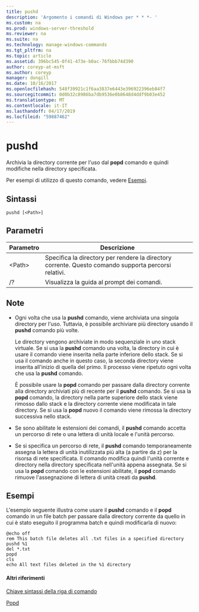 ```yaml
---
title: pushd
description: 'Argomento i comandi di Windows per * * *- '
ms.custom: na
ms.prod: windows-server-threshold
ms.reviewer: na
ms.suite: na
ms.technology: manage-windows-commands
ms.tgt_pltfrm: na
ms.topic: article
ms.assetid: 396bc545-0f41-473e-b0ac-76fbbb74d390
author: coreyp-at-msft
ms.author: coreyp
manager: dongill
ms.date: 10/16/2017
ms.openlocfilehash: 548f39921c1f6aa3837e6443e396922396eb84f7
ms.sourcegitcommit: 0d0b32c8986ba7db9536e0b8648d4ddf9b03e452
ms.translationtype: MT
ms.contentlocale: it-IT
ms.lasthandoff: 04/17/2019
ms.locfileid: "59887462"
---
```

# <a name="pushd"></a>pushd



Archivia la directory corrente per l'uso dal **popd** comando e quindi modifiche nella directory specificata.

Per esempi di utilizzo di questo comando, vedere [Esempi](#BKMK_examples).

## <a name="syntax"></a>Sintassi

```
pushd [<Path>]
```

## <a name="parameters"></a>Parametri

|Parametro|Descrizione|
|---------|-----------|
|\<Path>|Specifica la directory per rendere la directory corrente. Questo comando supporta percorsi relativi.|
|/?|Visualizza la guida al prompt dei comandi.|

## <a name="remarks"></a>Note

-   Ogni volta che usa la **pushd** comando, viene archiviata una singola directory per l'uso. Tuttavia, è possibile archiviare più directory usando il **pushd** comando più volte.

    Le directory vengono archiviate in modo sequenziale in uno stack virtuale. Se si usa la **pushd** comando una volta, la directory in cui è usare il comando viene inserita nella parte inferiore dello stack. Se si usa il comando anche in questo caso, la seconda directory viene inserita all'inizio di quella del primo. Il processo viene ripetuto ogni volta che usa la **pushd** comando.

    È possibile usare la **popd** comando per passare dalla directory corrente alla directory archiviati più di recente per il **pushd** comando. Se si usa la **popd** comando, la directory nella parte superiore dello stack viene rimosso dallo stack e la directory corrente viene modificata in tale directory. Se si usa la **popd** nuovo il comando viene rimossa la directory successiva nello stack.
-   Se sono abilitate le estensioni dei comandi, il **pushd** comando accetta un percorso di rete o una lettera di unità locale e l'unità percorso.
-   Se si specifica un percorso di rete, il **pushd** comando temporaneamente assegna la lettera di unità inutilizzata più alta (a partire da z) per la risorsa di rete specificata. Il comando modifica quindi l'unità corrente e directory nella directory specificata nell'unità appena assegnata. Se si usa la **popd** comando con le estensioni abilitate, il **popd** comando rimuove l'assegnazione di lettera di unità creati da **pushd**.

## <a name="BKMK_examples"></a>Esempi

L'esempio seguente illustra come usare il **pushd** comando e il **popd** comando in un file batch per passare dalla directory corrente da quello in cui è stato eseguito il programma batch e quindi modificarla di nuovo:
```
@echo off
rem This batch file deletes all .txt files in a specified directory
pushd %1
del *.txt
popd
cls
echo All text files deleted in the %1 directory
```

#### <a name="additional-references"></a>Altri riferimenti

[Chiave sintassi della riga di comando](command-line-syntax-key.md)

[Popd](popd.md)